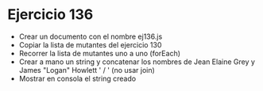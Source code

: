 # Ejercicio 136

- Crear un documento con el nombre ej136.js
- Copiar la lista de mutantes del ejercicio 130
- Recorrer la lista de mutantes uno a uno (forEach)
- Crear a mano un string y concatenar los nombres de Jean Elaine Grey y James "Logan" Howlett ' / ' (no usar join)
- Mostrar en consola el string creado
